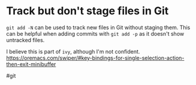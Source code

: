 # Track but don't stage files in Git

`git add -N` can be used to track new files in Git without staging them. This can be helpful when adding commits with `git add -p` as it doesn't show untracked files.

I believe this is part of `ivy`, although I'm not confident. https://oremacs.com/swiper/#key-bindings-for-single-selection-action-then-exit-minibuffer

#git
